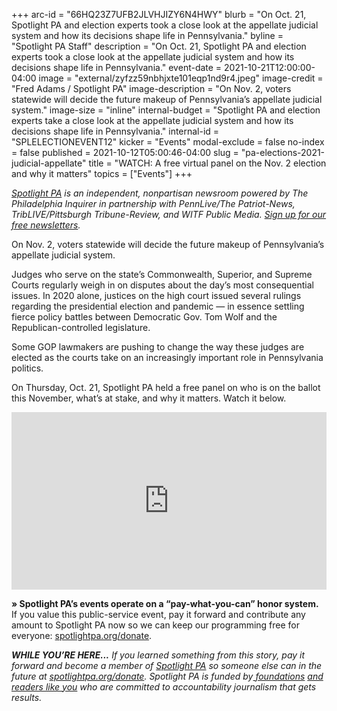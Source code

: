 +++
arc-id = "66HQ23Z7UFB2JLVHJIZY6N4HWY"
blurb = "On Oct. 21, Spotlight PA and election experts took a close look at the appellate judicial system and how its decisions shape life in Pennsylvania."
byline = "Spotlight PA Staff"
description = "On Oct. 21, Spotlight PA and election experts took a close look at the appellate judicial system and how its decisions shape life in Pennsylvania."
event-date = 2021-10-21T12:00:00-04:00
image = "external/zyfzz59nbhjxte101eqp1nd9r4.jpeg"
image-credit = "Fred Adams / Spotlight PA"
image-description = "On Nov. 2, voters statewide will decide the future makeup of Pennsylvania’s appellate judicial system."
image-size = "inline"
internal-budget = "Spotlight PA and election experts take a close look at the appellate judicial system and how its decisions shape life in Pennsylvania."
internal-id = "SPLELECTIONEVENT12"
kicker = "Events"
modal-exclude = false
no-index = false
published = 2021-10-12T05:00:46-04:00
slug = "pa-elections-2021-judicial-appellate"
title = "WATCH: A free virtual panel on the Nov. 2 election and why it matters"
topics = ["Events"]
+++

<a href="https://lesspage.com/"><i>Spotlight PA</i></a><i> is an independent, nonpartisan newsroom powered by The Philadelphia Inquirer in partnership with PennLive/The Patriot-News, TribLIVE/Pittsburgh Tribune-Review, and WITF Public Media. </i><a href="https://lesspage.com/newsletters"><i>Sign up for our free newsletters</i></a><i>.</i>

On Nov. 2, voters statewide will decide the future makeup of Pennsylvania’s appellate judicial system.

Judges who serve on the state’s Commonwealth, Superior, and Supreme Courts regularly weigh in on disputes about the day’s most consequential issues. In 2020 alone, justices on the high court issued several rulings regarding the presidential election and pandemic — in essence settling fierce policy battles between Democratic Gov. Tom Wolf and the Republican-controlled legislature.

Some GOP lawmakers are pushing to change the way these judges are elected as the courts take on an increasingly important role in Pennsylvania politics.

On Thursday, Oct. 21, Spotlight PA held a free panel on who is on the ballot this November, what’s at stake, and why it matters. Watch it below.

<div style="padding:56.25% 0 0 0;position:relative;"><iframe src="https://player.vimeo.com/video/637887104?h=291b7d70c4&color=ffcb05&title=0&byline=0" style="position:absolute;top:0;left:0;width:100%;height:100%;" frameborder="0" allow="autoplay; fullscreen; picture-in-picture" allowfullscreen></iframe></div><script src="https://player.vimeo.com/api/player.js"></script>

<b>» Spotlight PA’s events operate on a “pay-what-you-can” honor system.</b> If you value this public-service event, pay it forward and contribute any amount to Spotlight PA now so we can keep our programming free for everyone: <a href="http://spotlightpa.org/donate">spotlightpa.org/donate</a>.

<i><b>WHILE YOU’RE HERE...</b></i><i> If you learned something from this story, pay it forward and become a member of </i><a href="https://lesspage.com/"><i>Spotlight PA</i></a><i> so someone else can in the future at </i><a href="http://spotlightpa.org/donate"><i>spotlightpa.org/donate</i></a><i>. Spotlight PA is funded by</i><a href="https://lesspage.com/support"><i> foundations</i></a><i> </i><a href="https://lesspage.com/support"><i>and readers like you</i></a><i> who are committed to accountability journalism that gets results.</i>
